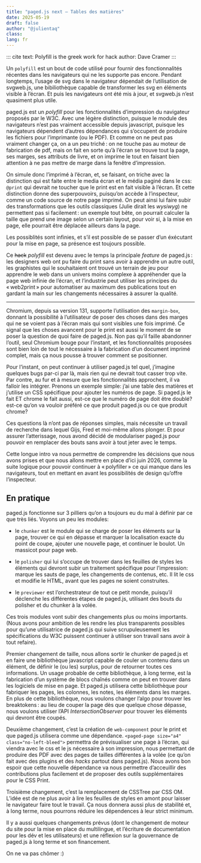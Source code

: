 ```yaml
---
title: "paged.js next — Tables des matières"
date: 2025-05-19
draft: false
author: "@julientaq"
class:
lang: fr
---
```



::: cite
text: Polyfill is the greek work for hack
author: Dave Cramer
:::



Un `polyfill` est un bout de code utilisé pour fournir des fonctionnalités récentes dans les navigateurs qui ne les supporte pas encore. Pendant longtemps, l’usage de svg dans le navigateur dépendait de l’utilisation de svgweb.js, une bibiliothèque capable de transformer les svg en éléments visible à l’écran. Et puis les navigateurs ont été mis à jour, et svgweb.js n’est quasiment plus utile.

paged.js est un *polyfill* pour les fonctionnalités d’impression du navigateur proposés par le W3C. Avec une légère distinction, puisque le module des navigateurs n’est pas vraiment accessible depuis javascript, puisque les navigateurs dépendent d’autres dépendances qui s’occupent de produire les fichiers pour l’imprimante (ou le PDF). Et comme on ne peut pas vraiment changer ça, on a un peu triché : on ne touche pas au moteur de fabrication de pdf, mais on fait en sorte qu’à l’écran se trouve tout la page, ses marges, ses attributs de livre, et on imprime le tout en faisant bien attention à ne pas mettre de marge dans la fenêtre d’impression.

On simule donc l’imprimé à l’écran, et, se faisant, on triche avec la distinction qui est faite entre le media écran et le média paginé dans le css: `@print` qui devrait ne toucher que le print est en fait visible à l’écran. Et cette distinction donne des superpouvoirs, puisqu’on accède à l’inspecteur, comme un code source de notre page imprimé. On peut ainsi lui faire subir des transformations que les outils classiques (Julie dirait les *wysiwyg*) ne permettent pas si facilement : un exemple tout bête, on pourrait calculer la taille que prend une image selon un certain layout, pour voir si, à la mise en page, elle pourrait être déplacée ailleurs dans la page.

Les possiblités sont infinies, et s’il est possible de se passer d’un éxécutant pour la mise en page, sa présence est toujours possible.

Ce ~~hack~~ *polyfill* est devenu avec le temps la principale *feature* de paged.js : les designers web ont pu faire du print sans avoir à apprendre un autre outil,  les graphistes qui le souhaitaient ont trouvé un terrain de jeu pour apprendre le web dans un univers moins complexe à appréhender que la page web infinie de l’écran, et l’industrie peut utiliser les principes du « web2print » pour automatiser au maximum des publications tout en gardant la main sur les changements nécessaires à assurer la qualité.

* * * 

Chromium, depuis sa version 131, supporte l’utilisation des `margin-box`, donnant la possibilité à l’utilisateur de poser des choses dans des marges qui ne se voient pas à l’écran mais qui sont visibles une fois imprimé. Ce signal que les choses avancent pour le print est aussi le moment de se poser la question de quoi faire de paged.js. Non pas qu’il faille abandonner l’outil, seul Chromium bouge pour l’instant, et les fonctionnalités proposées sont bien loin de tout le nécessaire à la fabrication d’un document imprimé complet, mais ça nous pousse à trouver comment se positionner. 

Pour l’instant, on peut continuer à utiliser paged.js tel quel, j’imagine quelques bugs par-ci par là, mais rien qui ne devrait tout casser trop vite. Par contre, au fur et à mesure que les fonctionnalités approchent, il va falloir les intégrer. Prenons un exemple simple: j’ai une table des matières et j’utilise un CSS spécifique pour ajouter les numéros de page. Si paged.js le fait ET chrome le fait aussi, est-ce que le numéro de page doit être doublé? est-ce qu’on va vouloir préféré ce que produit paged.js ou ce que produit chrome?

Ces questions là n’ont pas de réponses simples, mais nécessite un travail de recherche dans lequel Gijs, Fred et moi-même allons plonger. Et pour assurer l’atterissage, nous avond décidé de modulariser paged.js pour pouvoir en remplacer des bouts sans avoir à tout jeter avec le temps. 

Cette longue intro va nous permettre de comprendre les décisions que nous avons prises et que nous allons mettre en place d’ici juin 2026, comme la suite logique pour pouvoir continuer à « polyfiller » ce qui manque dans les navigateurs, tout en mettant en avant les possibilités de design qu’offre l’inspecteur.  

## En pratique

paged.js fonctionne sur 3 pilliers qu’on a toujours eu du mal à définir par ce que très liés. Voyons un peu les modules:

- le `chunker` est le module qui se charge de poser les éléments sur la page, trouver ce qui en dépasse et marquer la localisation exacte du point de coupe, ajouter une nouvelle page, et continuer le boulot. Un massicot pour page web. 

- le `polisher` qui lui s’occupe de trouver dans les feuilles de styles les éléments qui devront subir un traitement spécifique pour l’impression: marque les sauts de page, les changements de contenus, etc. Il lit le css et modifie le HTML, avant que les pages ne soient construites.

- le `previewer` est l’orchestrateur de tout ce petit monde, puisqu’il déclenche les différentes étapes de paged.js, utilisant des bouts du polisher et du chunker à la volée.

Ces trois modules vont subir des changements plus ou moins importants. (Nous avons pour ambition de les rendre les plus transparents possibles pour qu’une utilisatrice de paged.js qui suive scrupuleusement les spécifications du W3C puissent continuer à utiliser son travail sans avoir à tout refaire).

Premier changement de taille, nous allons sortir le chunker de paged.js et en faire une bibliothèque javascript capable de couler un contenu dans un élément, de définir le (ou les) surplus, pour de retourner toutes ces informations. Un usage probable de cette bibliothèque, à long terme, est la fabrication d’un système de blocs chaînés comme on peut en trouver dans les logiciels de mise en page. Et paged.js utilisera cette bibliothèque pour fabriquer les pages, les colonnes, les notes, les éléments dans les marges. En plus de cette bibliothèque, nous voulons changer l’algo pour trouver les breaktokens : au lieu de couper la page dès que quelque chose dépasse, nous voulons utiliser l’API *IntersectionObserver* pour trouver les éléments qui devront être coupés. 

Deuxième changement, c’est la création de `web-component` pour le print et que paged.js utilisera comme une dépendance. `<paged-page size="a4" class="no-left-bleed">` permettra de prévisualiser une page à l’écran, qui viendra avec le css et le js nécessaire à son impression, nous permettant de produire des PDF avec des pages de tailles différentes à la volée (ce qu’on fait avec des plugins et des *hacks* partout dans paged.js). Nous avons bon espoir que cette nouvelle dépendance va nous permettre d’acceuillir des contributions plus facilement et de proposer des outils supplémentaires pour le CSS Print. 

Troisième changement, c’est la remplacement de CSSTree par CSS OM. L’idée est de ne plus avoir à lire les feuilles de styles en amont pour laisser le navigateur faire tout le travail. Ça nous donnera aussi plus de stabilité et, à long terme, nous pourrons réduire les dépendences à leur strict minimum.

Il y a aussi quelques changements prévus (dont le changement de moteur du site pour la mise en place du multilingue, et l’écriture de documentation pour les dév et les utilisateurs) et une réflexion sur la gouvernance de paged.js à long terme et son financement.  

On ne va pas chômer :)





